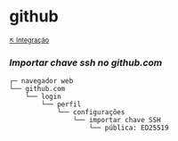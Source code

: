 # github

<sub>[:arrow_upper_left: Integração](integrations.md)  <sub>

### ***Importar chave ssh no github.com***

```
┌─ navegador web
└── github.com
    └── login
        └── perfil
            └── configurações
                └── importar chave SSH
                    └── pública: ED25519
```
